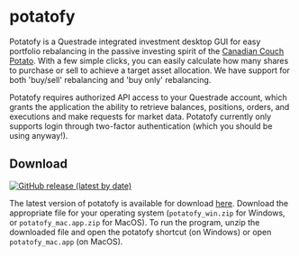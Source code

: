 # potatofy

Potatofy is a Questrade integrated investment desktop GUI for easy portfolio rebalancing in the passive investing spirit of the [Canadian Couch Potato](https://canadiancouchpotato.com/). With a few simple clicks, you can easily calculate how many shares to purchase or sell to achieve a target asset allocation. We have support for both 'buy/sell' rebalancing and 'buy only' rebalancing.

Potatofy requires authorized API access to your Questrade account, which grants the application the ability to retrieve balances, positions, orders, and executions and make requests for market data. Potatofy currently only supports login through two-factor authentication (which you should be using anyway!).

## Download 
[![GitHub release (latest by date)](https://img.shields.io/github/v/release/patchan/potatofy)](https://github.com/patchan/potatofy/releases/latest)

The latest version of potatofy is available for download [here](https://github.com/patchan/potatofy/releases/latest). Download the appropriate file for your operating system (``potatofy_win.zip`` for Windows, or ``potatofy_mac.app.zip`` for MacOS). To run the program, unzip the downloaded file and open the potatofy shortcut (on Windows) or open ``potatofy_mac.app`` (on MacOS).
